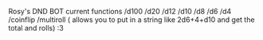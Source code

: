 Rosy's DND BOT
current functions
/d100
/d20
/d12
/d10
/d8
/d6
/d4
/coinflip
/multiroll ( allows you to put in a string like 2d6+4+d10 and get the total and rolls)
:3

